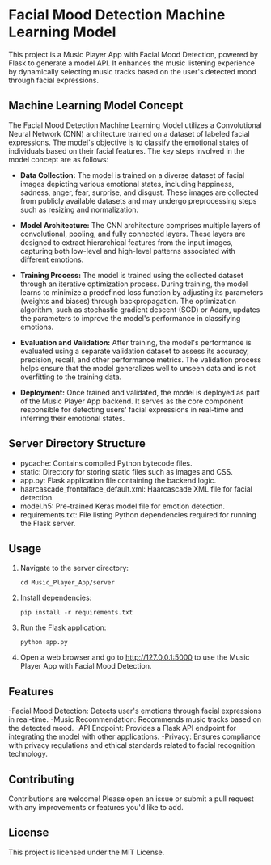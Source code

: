 # Facial Mood Detection Machine Learning Model

This project is a Music Player App with Facial Mood Detection, powered by Flask to generate a model API. 
It enhances the music listening experience by dynamically selecting music tracks based on the user's detected mood through facial expressions.

## Machine Learning Model Concept
The Facial Mood Detection Machine Learning Model utilizes a Convolutional Neural Network (CNN) architecture trained on a dataset of labeled facial expressions. The model's objective is to classify the emotional states of individuals based on their facial features. The key steps involved in the model concept are as follows:

- **Data Collection:** The model is trained on a diverse dataset of facial images depicting various emotional states, including happiness, sadness, anger, fear, surprise, and disgust. These images are collected from publicly available datasets and may undergo preprocessing steps such as resizing and normalization.
  
- **Model Architecture:** The CNN architecture comprises multiple layers of convolutional, pooling, and fully connected layers. These layers are designed to extract hierarchical features from the input images, capturing both low-level and high-level patterns associated with different emotions.
  
- **Training Process:** The model is trained using the collected dataset through an iterative optimization process. During training, the model learns to minimize a predefined loss function by adjusting its parameters (weights and biases) through backpropagation. The optimization algorithm, such as stochastic gradient descent (SGD) or Adam, updates the parameters to improve the model's performance in classifying emotions.
  
- **Evaluation and Validation:** After training, the model's performance is evaluated using a separate validation dataset to assess its accuracy, precision, recall, and other performance metrics. The validation process helps ensure that the model generalizes well to unseen data and is not overfitting to the training data.
  
- **Deployment:** Once trained and validated, the model is deployed as part of the Music Player App backend. It serves as the core component responsible for detecting users' facial expressions in real-time and inferring their emotional states.

## Server Directory Structure
- pycache: Contains compiled Python bytecode files.
- static: Directory for storing static files such as images and CSS.
- app.py: Flask application file containing the backend logic.
- haarcascade_frontalface_default.xml: Haarcascade XML file for facial detection.
- model.h5: Pre-trained Keras model file for emotion detection.
- requirements.txt: File listing Python dependencies required for running the Flask server.

## Usage
1. Navigate to the server directory:
   ```
   cd Music_Player_App/server
   ```
2. Install dependencies:
   ```
   pip install -r requirements.txt
   ```
3. Run the Flask application:
   ```
   python app.py
   ```
4. Open a web browser and go to http://127.0.0.1:5000 to use the Music Player App with Facial Mood Detection.

## Features
-Facial Mood Detection: Detects user's emotions through facial expressions in real-time.
-Music Recommendation: Recommends music tracks based on the detected mood.
-API Endpoint: Provides a Flask API endpoint for integrating the model with other applications.
-Privacy: Ensures compliance with privacy regulations and ethical standards related to facial recognition technology.

## Contributing
Contributions are welcome! Please open an issue or submit a pull request with any improvements or features you'd like to add.

## License
This project is licensed under the MIT License.


    
   

